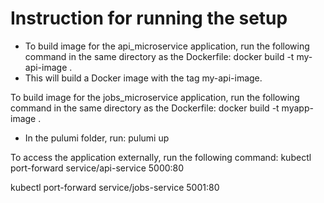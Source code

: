 # Instruction for running the setup

-  To build image for the api_microservice application, run the following command in the same directory as the Dockerfile:
docker build -t my-api-image .
- This will build a Docker image with the tag my-api-image. 

To build image for the jobs_microservice application, run the following command in the same directory as the Dockerfile:
docker build -t myapp-image .

- In the pulumi folder, run: pulumi up

To access the application externally, run the following command: 
kubectl port-forward service/api-service 5000:80

kubectl port-forward service/jobs-service 5001:80
